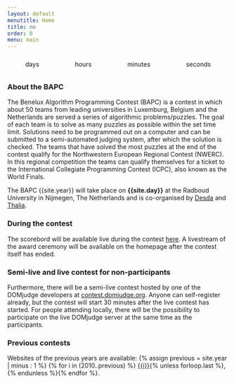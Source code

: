 ```yaml
---
layout: default
menutitle: Home
title: no
order: 0
menu: main
---
```


<div class="countdown">
    <div class="timer"><b class="countdownvalue" id="days"></b><span class="word">days</span></div>
    <div class="timer"><b class="countdownvalue" id="hours"></b><span class="word">hours</span></div>
    <div class="timer"><b class="countdownvalue" id="minutes"></b><span class="word">minutes</span></div>
    <div class="timer"><b class="countdownvalue" id="seconds"></b><span class="word">seconds</span></div>
</div>

<script src="/assets/js/countdown.js"></script>
<script>
    $(document).ready(function() {
        var target_date = new Date(2019, 9, 19, 9, 0, 0);
        var count = new Countdown(target_date, new Date());

        count.countdown(function(time) {
            if (time.days < 10) {
                $("#days").html("0" + time.days);
            } else {
                $("#days").html(time.days);
            }
            if (time.hours < 10) {
                $("#hours").html("0" + time.hours);
            } else {
                $("#hours").html(time.hours);
            }
            if (time.minutes < 10) {
                $("#minutes").html("0" + time.minutes);
            } else {
                $("#minutes").html(time.minutes);
            }
            if (time.seconds < 10) {
                $("#seconds").html("0" + time.seconds);
            } else {
                $("#seconds").html(time.seconds);
            }
        });
    });
</script>
<style>
    .countdown {
        display: flex;
        justify-content: space-around;
        margin-bottom: 12px;
    }
    @media (max-width: 380px) {
        .countdown {
            display: none;
        }
    }
    .timer {
        padding: 10px;
        text-align: center;
    }
    .countdownvalue {
        display: block;
        font-size: 4rem;
        line-height: 1;
    }
    .word {
        display: block;
    }
</style>

### About the BAPC

The Benelux Algorithm Programming Contest (BAPC) is a contest in which about 50 teams from leading universities in Luxemburg,
Belgium and the Netherlands are served a series of algorithmic problems/puzzles. The goal of each team is to solve as many
puzzles as possible within the set time limit. Solutions need to be programmed out on a computer and can be submitted to a
semi-automated judging system, after which the solution is checked. The teams that have solved the most puzzles at the end
of the contest qualify for the Northwestern European Regional Contest (NWERC). In this regional competition the teams can
qualify themselves for a ticket to the International Collegiate Programming Contest (ICPC), also known as the World Finals.

The BAPC {{site.year}} will take place on <b>{{site.day}}</b> at the Radboud University in Nijmegen, The Netherlands and is co-organised by <a href='https://www.desda.org/' target="_blank">Desda</a>
and <a href='https://thalia.nu' target="_blank">Thalia</a>.

### During the contest

The scorebord will be available live during the contest [here](/results.html). A livestream of the award ceremony will be available on the homepage after the contest itself has ended.

### Semi-live and live contest for non-participants

Furthermore, there will be a semi-live contest hosted by one of the DOMjudge developers at [contest.domjudge.org](http://contest.domjudge.org/). Anyone can self-register already, but the contest will start 30 minutes after the live contest has started. For people attending locally, there will be the possibility to participate on the live DOMjudge server at the same time as the participants.

### Previous contests

<p id="previousContests">
    Websites of the previous years are available: {% assign previous = site.year | minus : 1 %}
    {% for i in (2010..previous) %}
        <a href="http://{{i}}.bapc.eu/" target="_blank">{{i}}</a>{% unless forloop.last %},{% endunless %}{% endfor %}.
</p>
